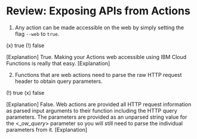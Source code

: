 <!--
#
# Licensed to the Apache Software Foundation (ASF) under one or more
# contributor license agreements.  See the NOTICE file distributed with
# this work for additional information regarding copyright ownership.
# The ASF licenses this file to You under the Apache License, Version 2.0
# (the "License"); you may not use this file except in compliance with
# the License.  You may obtain a copy of the License at
#
#     http://www.apache.org/licenses/LICENSE-2.0
#
# Unless required by applicable law or agreed to in writing, software
# distributed under the License is distributed on an "AS IS" BASIS,
# WITHOUT WARRANTIES OR CONDITIONS OF ANY KIND, either express or implied.
# See the License for the specific language governing permissions and
# limitations under the License.
#
-->

# Review: Exposing APIs from Actions

1. Any action can be made accessible on the web by simply setting the flag <code>--web</code> to <code>true</code>.

(x) true
(!) false

[Explanation]
True. Making your Actions web accessible using IBM Cloud Functions is really that easy.
[Explanation]

2. Functions that are web actions need to parse the raw HTTP request header to obtain query parameters.

(!) true
(x) false

[Explanation]
False. Web actions are provided all HTTP request information as parsed input arguments to their function including the HTTP query parameters.  The parameters are provided as an unparsed string value for the <__ow_query_> parameter so you will still need to parse the individual parameters from it.
[Explanation]
